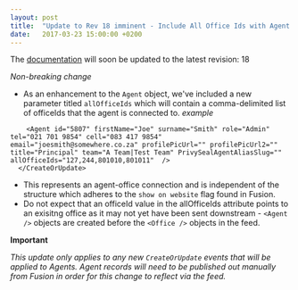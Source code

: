 ```yaml
---
layout: post
title:  "Update to Rev 18 imminent - Include All Office Ids with Agent object"
date:   2017-03-23 15:00:00 +0200
---
```

The [documentation](/FeedStoreAPI/docs) will soon be updated to the latest revision: 18

_Non-breaking change_
- As an enhancement to the `Agent` object, we've included a new parameter titled `allOfficeIds` which will contain a comma-delimited list of officeIds that the agent is connected to.
_example_
```<CreateOrUpdate>
    <Agent id="5807" firstName="Joe" surname="Smith" role="Admin" tel="021 701 9854" cell="083 417 9854" email="joesmith@somewhere.co.za" profilePicUrl="" profilePicUrl2="" title="Principal" team="A Team|Test Team" PrivySealAgentAliasSlug="" allOfficeIds="127,244,801010,801011"  />
  </CreateOrUpdate>
```
- This represents an agent-office connection and is independent of the <Agents><AgentRef/></Agents> structure which adheres to the `show on website` flag found in Fusion.
- Do not expect that an officeId value in the allOfficeIds attribute points to an exisitng office as it may not yet have been sent downstream - `<Agent />` objects are created before the `<Office />` objects in the feed.

**Important**

_This update only applies to any new `CreateOrUpdate` events that will be applied to Agents. Agent records will need to be published out manually from Fusion in order for this change to reflect via the feed._
